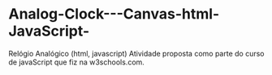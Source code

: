 # Analog-Clock---Canvas-html-JavaScript-
Relógio Analógico (html, javascript)
Atividade proposta como parte do curso de javaScript que fiz na w3schools.com.
